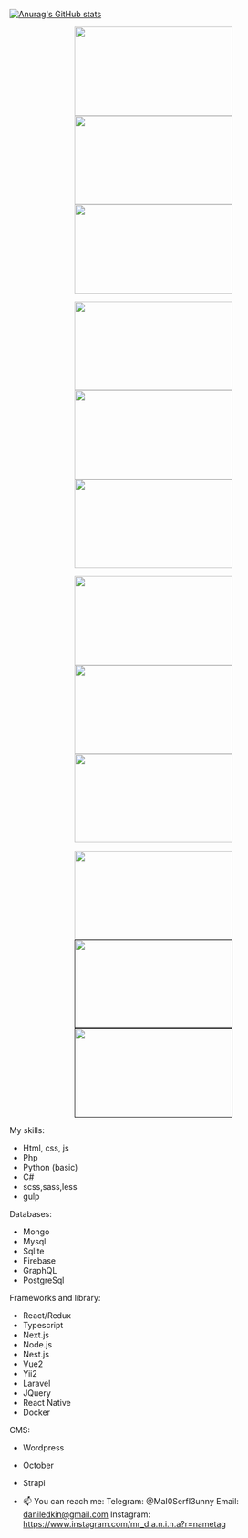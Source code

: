 [![Anurag's GitHub stats](https://github-readme-stats.vercel.app/api?username=MaI0SerfI3unny)](https://github.com/anuraghazra/github-readme-stats)

<p align="center">
<a href="https://kyrrex.com/blog/"><img width="277" height="156" src="https://i.imgflip.com/5g9gae.gif"></a>
<a href="https://krrx-bot.com/"><img width="277" height="156" src="https://i.imgflip.com/5l3jai.gif"></a>
<a href="https://cryppush.net/"><img width="277" height="156" src="https://i.imgflip.com/63ahye.gif"></a>
</p>

<p align="center">
<a href="https://github.com/MaI0SerfI3unny/frontua-landing"><img width="277" height="156" src="https://i.imgflip.com/6bb9uv.gif"></a>
<a href="https://bitquant.info"><img width="277" height="156" src="https://i.imgflip.com/6c7qvj.gif"></a>
<a href="https://bitquant.online"><img width="277" height="156" src="https://i.imgflip.com/6fvsp8.gif"></a>
</p>

<p align="center">
<a href="https://expiria.co/freightos-wp/"><img width="277" height="156" src="https://i.imgflip.com/79p1jo.gif"></a>
<a href="https://moow.pro"><img width="277" height="156" src="https://i.imgflip.com/7p6dhn.gif"></a>
<a href="https://github.com/MaI0SerfI3unny/veesweet-landing"><img width="277" height="156" src="https://i.imgflip.com/7tsver.gif"></a>
</p>

<p align="center">
<a href="https://github.com/MaI0SerfI3unny/veesweet-app"><img width="277" height="156" src="https://i.imgflip.com/7vn4b5.gif"></a>
<a href=""><img width="277" height="156" src="https://i.imgflip.com/8b72tu.gif"></a>
<a href=""><img width="277" height="156" src="https://i.imgflip.com/8b73et.gif"></a>
</p>

My skills:
- Html, css, js
- Php
- Python (basic)
- C#
- scss,sass,less
- gulp

Databases:
- Mongo
- Mysql
- Sqlite
- Firebase
- GraphQL
- PostgreSql

Frameworks and library:
- React/Redux
- Typescript
- Next.js
- Node.js
- Nest.js
- Vue2
- Yii2
- Laravel
- JQuery
- React Native
- Docker

CMS:
- Wordpress
- October
- Strapi

- 📫 You can reach me:
    Telegram: @MaI0SerfI3unny
    Email: daniledkin@gmail.com
    Instagram: https://www.instagram.com/mr_d.a.n.i.n.a?r=nametag
